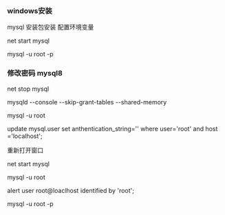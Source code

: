 ### windows安装

mysql 安装包安装 配置环境变量

net start mysql

mysql -u root -p



### 修改密码 mysql8

net stop mysql

mysqld --console --skip-grant-tables --shared-memory

mysql -u root

update mysql.user set anthentication_string='' where user='root' and host ='localhost';

重新打开窗口

net start mysql

mysql -u root 

alert user root@loaclhost identified by 'root';

mysql -u root -p